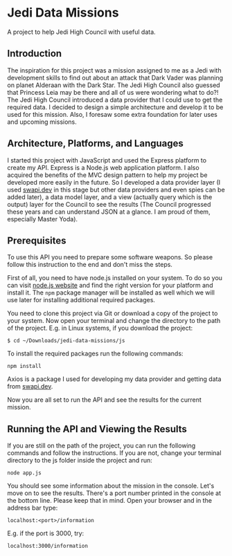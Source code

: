 # Jedi Data Missions
A project to help Jedi High Council with useful data.

## Introduction
The inspiration for this project was a mission assigned to me as a Jedi with development skills to find out about an attack that Dark Vader was planning on planet Alderaan with the Dark Star. The Jedi High Council also guessed that Princess Leia may be there and all of us were wondering what to do?!
The Jedi High Council introduced a data provider that I could use to get the required data. I decided to design a simple architecture and develop it to be used for this mission. Also, I foresaw some extra foundation for later uses and upcoming missions.

## Architecture, Platforms, and Languages
I started this project with JavaScript and used the Express platform to create my API. Express is a Node.js web application platform. I also acquired the benefits of the MVC design pattern to help my project be developed more easily in the future. So I developed a data provider layer (I used [swapi.dev](https://swapi.dev) in this stage but other data providers and even spies can be added later), a data model layer, and a view (actually query which is the output) layer for the Council to see the results (The Council progressed these years and can understand JSON at a glance. I am proud of them, especially Master Yoda).

## Prerequisites
To use this API you need to prepare some software weapons. So please follow this instruction to the end and don't miss the steps.

First of all, you need to have node.js installed on your system. To do so you can visit [node.js website](https://nodejs.org/en/download/) and find the right version for your platform and install it. The `npm` package manager will be installed as well which we will use later for installing additional required packages.

You need to clone this project via Git or download a copy of the project to your system. Now open your terminal and change the directory to the path of the project. E.g. in Linux systems, if you download the project:
```
$ cd ~/Downloads/jedi-data-missions/js
```

To install the required packages run the following commands:
```
npm install
```

Axios is a package I used for developing my data provider and getting data from [swapi.dev](https://swapi.dev).

Now you are all set to run the API and see the results for the current mission.

## Running the API and Viewing the Results
If you are still on the path of the project, you can run the following commands and follow the instructions. If you are not, change your terminal directory to the js folder inside the project and run:
```
node app.js
```
You should see some information about the mission in the console. Let's move on to see the results. There's a port number printed in the console at the bottom line. Please keep that in mind. Open your browser and in the address bar type:
```
localhost:<port>/information
```
E.g. if the port is 3000, try:
```
localhost:3000/information
```